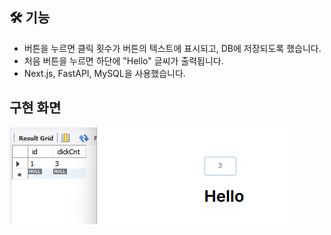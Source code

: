 ## 🛠 기능
- 버튼을 누르면 클릭 횟수가 버튼의 텍스트에 표시되고, DB에 저장되도록 했습니다.
- 처음 버튼을 누르면 하단에 "Hello" 글씨가 출력됩니다.
- Next.js, FastAPI, MySQL을 사용했습니다.

## 구현 화면  
![구현 화면](assets/example.png)